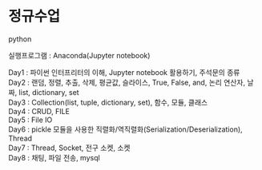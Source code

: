 # 정규수업
   
python   
   
실행프로그램 : Anaconda(Jupyter notebook)     
   
Day1 : 파이썬 인터프리터의 이해, Jupyter notebook 활용하기, 주석문의 종류      
Day2 : 랜덤, 정렬, 추출, 삭제, 평균값, 슬라이스, True, False, and, 논리 연산자, 날짜, list, dictionary, set   
Day3 : Collection(list, tuple, dictionary, set), 함수, 모듈, 클래스      
Day4 : CRUD, FILE       
Day5 : File IO   
Day6 : pickle 모듈을 사용한 직렬화/역직렬화(Serialization/Deserialization), Thread   
Day7 : Thread, Socket, 전구 소켓, 소켓   
Day8 : 채팅, 파일 전송, mysql   


